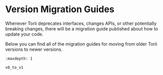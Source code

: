 # Version Migration Guides

Whenever Torii deprecates interfaces, changes APIs, or other potentially breaking changes, there will be a migration guide published about how to update your code.

Below you can find all of the migration guides for moving from older Torii versions to newer versions.

```{toctree}
:maxdepth: 1

v0_to_v1
```

